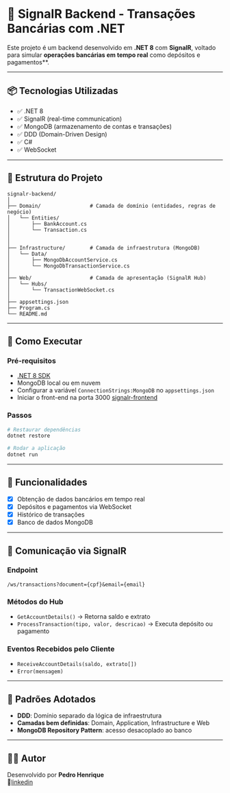 
# 💸 SignalR Backend - Transações Bancárias com .NET

Este projeto é um backend desenvolvido em **.NET 8** com **SignalR**, voltado para simular **operações bancárias em tempo real** como depósitos e pagamentos**.

---

## 📦 Tecnologias Utilizadas

- ✅ .NET 8
- ✅ SignalR (real-time communication)
- ✅ MongoDB (armazenamento de contas e transações)
- ✅ DDD (Domain-Driven Design)
- ✅ C#
- ✅ WebSocket

---

## 📁 Estrutura do Projeto

```
signalr-backend/
│
├── Domain/                # Camada de domínio (entidades, regras de negócio)
│   └── Entities/
│       ├── BankAccount.cs
│       └── Transaction.cs
│
│
├── Infrastructure/        # Camada de infraestrutura (MongoDB)
│   └── Data/
│       ├── MongoDbAccountService.cs
│       └── MongoDbTransactionService.cs
│
├── Web/                   # Camada de apresentação (SignalR Hub)
│   └── Hubs/
│       └── TransactionWebSocket.cs
│
├── appsettings.json
├── Program.cs
└── README.md
```

---

## 🚀 Como Executar

### Pré-requisitos
- [.NET 8 SDK](https://dotnet.microsoft.com/en-us/download)
- MongoDB local ou em nuvem
- Configurar a variável `ConnectionStrings:MongoDB` no `appsettings.json`
- Iniciar o front-end na porta 3000 [signalr-frontend](https://github.com/pedrinhoas7/signalr-frontend)

### Passos

```bash
# Restaurar dependências
dotnet restore

# Rodar a aplicação
dotnet run
```

---

## 🧪 Funcionalidades

- [x] Obtenção de dados bancários em tempo real
- [x] Depósitos e pagamentos via WebSocket
- [x] Histórico de transações
- [x] Banco de dados MongoDB

---

## 🔄 Comunicação via SignalR

### Endpoint
```
/ws/transactions?document={cpf}&email={email}
```

### Métodos do Hub
- `GetAccountDetails()` → Retorna saldo e extrato
- `ProcessTransaction(tipo, valor, descricao)` → Executa depósito ou pagamento

### Eventos Recebidos pelo Cliente
- `ReceiveAccountDetails(saldo, extrato[])`
- `Error(mensagem)`

---

## 🧱 Padrões Adotados

- **DDD**: Domínio separado da lógica de infraestrutura
- **Camadas bem definidas**: Domain, Application, Infrastructure e Web
- **MongoDB Repository Pattern**: acesso desacoplado ao banco

---

## 👨‍💻 Autor

Desenvolvido por **Pedro Henrique**  
🔗[linkedin](https://www.linkedin.com/in/pedro-henrique-de-moraes-batista-7497a912b/)
